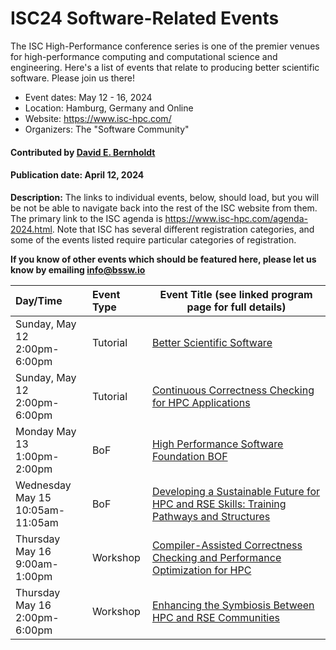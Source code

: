 # ISC24 Software-Related Events

The ISC High-Performance conference series is one of the premier venues for high-performance computing and computational science and engineering.  Here's a list of events that relate to producing better scientific software.  Please join us there!

- Event dates: May 12 - 16, 2024
- Location: Hamburg, Germany and Online
- Website: https://www.isc-hpc.com/
- Organizers: The "Software Community"

#### Contributed by [David E. Bernholdt](https://github.com/bernhold)

#### Publication date: April 12, 2024

**Description:** The links to individual events, below, should load, but you will be not be able to navigate back into the rest of the ISC website from them. The primary link to the ISC agenda is <https://www.isc-hpc.com/agenda-2024.html>. Note that ISC has several different registration categories, and some of the events listed require particular categories of registration.

**If you know of other events which should be featured here, please let us know by emailing info@bssw.io**

Day/Time | Event Type | Event Title (see linked program page for full details)
:---     |    :------ |--------------------------------------------------------
Sunday, May 12<br>2:00pm-6:00pm | Tutorial | [Better Scientific Software](https://app.swapcard.com/widget/event/isc-high-performance-2024/planning/UGxhbm5pbmdfMTgyNTYzNw==)
Sunday, May 12<br>2:00pm-6:00pm | Tutorial | [Continuous Correctness Checking for HPC Applications](https://app.swapcard.com/widget/event/isc-high-performance-2024/planning/UGxhbm5pbmdfMTgyNTYyMQ==)
Monday May 13<br>1:00pm-2:00pm | BoF | [High Performance Software Foundation BOF](https://app.swapcard.com/widget/event/isc-high-performance-2024/planning/UGxhbm5pbmdfMTgyNjc4NA==)
Wednesday May 15<br>10:05am-11:05am | BoF | [Developing a Sustainable Future for HPC and RSE Skills: Training Pathways and Structures](https://app.swapcard.com/widget/event/isc-high-performance-2024/planning/UGxhbm5pbmdfMTgyNjc4OA==)
Thursday May 16<br>9:00am-1:00pm | Workshop | [Compiler-Assisted Correctness Checking and Performance Optimization for HPC](https://app.swapcard.com/widget/event/isc-high-performance-2024/planning/UGxhbm5pbmdfMTgyMzc0Nw==)
Thursday May 16<br>2:00pm-6:00pm | Workshop | [Enhancing the Symbiosis Between HPC and RSE Communities](https://app.swapcard.com/widget/event/isc-high-performance-2024/planning/UGxhbm5pbmdfMTgyMzczOA==)

<!---
Publish: yes
Topics: conferences and workshops
--->
